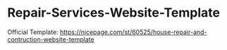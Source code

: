 # Repair-Services-Website-Template
 Official Template: https://nicepage.com/st/60525/house-repair-and-contruction-website-template
